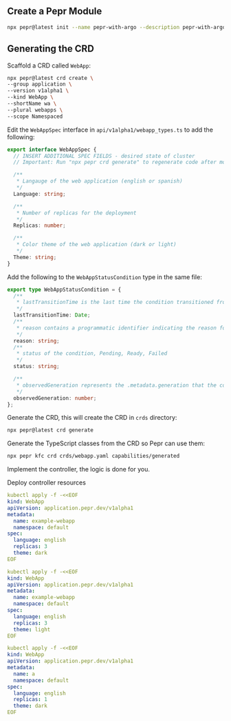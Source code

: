 ## Create a Pepr Module

```bash
npx pepr@latest init --name pepr-with-argo --description pepr-with-argo --uuid pepr-with-argo --errorBehavior reject --confirm
```

## Generating the CRD


Scaffold a CRD called `WebApp`:

```bash
npx pepr@latest crd create \
--group application \
--version v1alpha1 \
--kind WebApp \
--shortName wa \
--plural webapps \
--scope Namespaced 
```

Edit the `WebAppSpec` interface in `api/v1alpha1/webapp_types.ts` to add the following:

```typescript
export interface WebAppSpec {
  // INSERT ADDITIONAL SPEC FIELDS - desired state of cluster
  // Important: Run "npx pepr crd generate" to regenerate code after modifying this file

  /** 
   * Langauge of the web application (english or spanish)
   */
  Language: string;

  /** 
   * Number of replicas for the deployment
   */
  Replicas: number;

  /** 
   * Color theme of the web application (dark or light)
   */
  Theme: string;
}
```

Add the following to the `WebAppStatusCondition` type in the same file:

```typescript
export type WebAppStatusCondition = {
  /**
   * lastTransitionTime is the last time the condition transitioned from one status to another. This is not guaranteed to be set in happensBefore order across different conditions for a given object. It may be unset in some circumstances.
   */
  lastTransitionTime: Date;
  /**
   * reason contains a programmatic identifier indicating the reason for the condition's last transition. If this value is empty, it should be treated as "incomplete".
   */
  reason: string;
  /**
   * status of the condition, Pending, Ready, Failed
   */
  status: string;

  /**
   * observedGeneration represents the .metadata.generation that the condition was set based upon. For instance, if .metadata.generation is currently 12, but the .status.conditions[x].observedGeneration is 9, the condition is out of date with respect to the current state of the instance.
   */
  observedGeneration: number;
};
```

Generate the CRD, this will create the CRD in `crds` directory:

```bash
npx pepr@latest crd generate
```


Generate the TypeScript classes from the CRD so Pepr can use them:

```bash
npx pepr kfc crd crds/webapp.yaml capabilities/generated
```

Implement the controller, the logic is done for you. 

Deploy controller resources 

```yaml
kubectl apply -f -<<EOF
kind: WebApp
apiVersion: application.pepr.dev/v1alpha1
metadata:
  name: example-webapp
  namespace: default
spec:
  language: english
  replicas: 3
  theme: dark
EOF

kubectl apply -f -<<EOF
kind: WebApp
apiVersion: application.pepr.dev/v1alpha1
metadata:
  name: example-webapp
  namespace: default
spec:
  language: english
  replicas: 3
  theme: light
EOF

kubectl apply -f -<<EOF
kind: WebApp
apiVersion: application.pepr.dev/v1alpha1
metadata:
  name: a
  namespace: default
spec:
  language: english
  replicas: 1
  theme: dark
EOF
```
